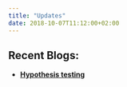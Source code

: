 ```yaml
---
title: "Updates"
date: 2018-10-07T11:12:00+02:00
---
```


## Recent Blogs:

* **[Hypothesis testing](https://chandan5362.github.io/blog/post1/)**

